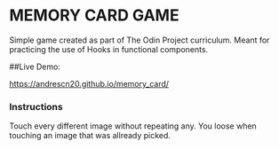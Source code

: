 # MEMORY CARD GAME

Simple game created as part of The Odin Project curriculum.
Meant for practicing the use of Hooks in functional components.

##Live Demo: 

https://andrescn20.github.io/memory_card/

### Instructions

Touch every different image without repeating any. You loose when touching an image that was allready picked.
